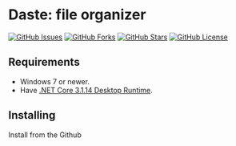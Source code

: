 # Daste: file organizer
[![GitHub Issues](https://img.shields.io/github/issues/xmha97/Daste?style=flat-square)](https://github.com/xmha97/Daste/issues)
[![GitHub Forks](https://img.shields.io/github/forks/xmha97/Daste?style=flat-square)](https://github.com/xmha97/Daste/network)
[![GitHub Stars](https://img.shields.io/github/stars/xmha97/Daste?style=flat-square)](https://github.com/xmha97/Daste/stargazers)
[![GitHub License](https://img.shields.io/github/license/xmha97/Daste?style=flat-square)](https://github.com/xmha97/Daste/blob/master/LICENSE)

## Requirements
- Windows 7 or newer.
- Have [.NET Core 3.1.14 Desktop Runtime](https://dotnet.microsoft.com/download/dotnet/thank-you/runtime-desktop-3.1.14-windows-x64-installer).

## Installing
Install from the Github
